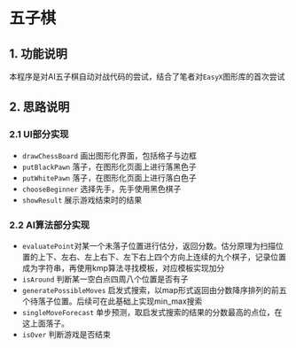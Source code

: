 # 五子棋

## 1. 功能说明

本程序是对AI五子棋自动对战代码的尝试，结合了笔者对`EasyX`图形库的首次尝试

## 2. 思路说明

### 2.1 UI部分实现

- `drawChessBoard` 画出图形化界面，包括格子与边框
- `putBlackPawn` 落子，在图形化页面上进行落黑色子
- `putWhitePawn` 落子，在图形化页面上进行落白色子
- `chooseBeginner` 选择先手，先手使用黑色棋子
- `showResult` 展示游戏结束时的结果

### 2.2 AI算法部分实现

- `evaluatePoint`对某一个未落子位置进行估分，返回分数。估分原理为扫描位置的上下、左右、左上右下、左下右上四个方向上连续的九个棋子，记录位置成为字符串，再使用kmp算法寻找模板，对应模板实现加分
- `isAround` 判断某一空白点四周八个位置是否有子
- `generatePossibleMoves` 启发式搜索，以map形式返回由分数降序排列的前五个待落子位置。后续可在此基础上实现min_max搜索
- `singleMoveForecast` 单步预测，取启发式搜索的结果的分数最高的点位，在这上面落子。
- `isOver` 判断游戏是否结束